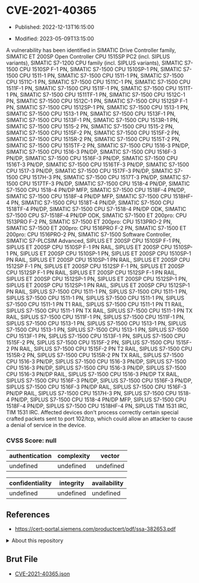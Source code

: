 # CVE-2021-40365

- Published: 2022-12-13T16:15:00

- Modified: 2023-05-09T13:15:00

A vulnerability has been identified in SIMATIC Drive Controller family, SIMATIC ET 200SP Open Controller CPU 1515SP PC2 (incl. SIPLUS variants), SIMATIC S7-1200 CPU family (incl. SIPLUS variants), SIMATIC S7-1500 CPU 1510SP F-1 PN, SIMATIC S7-1500 CPU 1510SP-1 PN, SIMATIC S7-1500 CPU 1511-1 PN, SIMATIC S7-1500 CPU 1511-1 PN, SIMATIC S7-1500 CPU 1511C-1 PN, SIMATIC S7-1500 CPU 1511C-1 PN, SIMATIC S7-1500 CPU 1511F-1 PN, SIMATIC S7-1500 CPU 1511F-1 PN, SIMATIC S7-1500 CPU 1511T-1 PN, SIMATIC S7-1500 CPU 1511TF-1 PN, SIMATIC S7-1500 CPU 1512C-1 PN, SIMATIC S7-1500 CPU 1512C-1 PN, SIMATIC S7-1500 CPU 1512SP F-1 PN, SIMATIC S7-1500 CPU 1512SP-1 PN, SIMATIC S7-1500 CPU 1513-1 PN, SIMATIC S7-1500 CPU 1513-1 PN, SIMATIC S7-1500 CPU 1513F-1 PN, SIMATIC S7-1500 CPU 1513F-1 PN, SIMATIC S7-1500 CPU 1513R-1 PN, SIMATIC S7-1500 CPU 1515-2 PN, SIMATIC S7-1500 CPU 1515-2 PN, SIMATIC S7-1500 CPU 1515F-2 PN, SIMATIC S7-1500 CPU 1515F-2 PN, SIMATIC S7-1500 CPU 1515R-2 PN, SIMATIC S7-1500 CPU 1515T-2 PN, SIMATIC S7-1500 CPU 1515TF-2 PN, SIMATIC S7-1500 CPU 1516-3 PN/DP, SIMATIC S7-1500 CPU 1516-3 PN/DP, SIMATIC S7-1500 CPU 1516F-3 PN/DP, SIMATIC S7-1500 CPU 1516F-3 PN/DP, SIMATIC S7-1500 CPU 1516T-3 PN/DP, SIMATIC S7-1500 CPU 1516TF-3 PN/DP, SIMATIC S7-1500 CPU 1517-3 PN/DP, SIMATIC S7-1500 CPU 1517F-3 PN/DP, SIMATIC S7-1500 CPU 1517H-3 PN, SIMATIC S7-1500 CPU 1517T-3 PN/DP, SIMATIC S7-1500 CPU 1517TF-3 PN/DP, SIMATIC S7-1500 CPU 1518-4 PN/DP, SIMATIC S7-1500 CPU 1518-4 PN/DP MFP, SIMATIC S7-1500 CPU 1518F-4 PN/DP, SIMATIC S7-1500 CPU 1518F-4 PN/DP MFP, SIMATIC S7-1500 CPU 1518HF-4 PN, SIMATIC S7-1500 CPU 1518T-4 PN/DP, SIMATIC S7-1500 CPU 1518TF-4 PN/DP, SIMATIC S7-1500 CPU S7-1518-4 PN/DP ODK, SIMATIC S7-1500 CPU S7-1518F-4 PN/DP ODK, SIMATIC S7-1500 ET 200pro: CPU 1513PRO F-2 PN, SIMATIC S7-1500 ET 200pro: CPU 1513PRO-2 PN, SIMATIC S7-1500 ET 200pro: CPU 1516PRO F-2 PN, SIMATIC S7-1500 ET 200pro: CPU 1516PRO-2 PN, SIMATIC S7-1500 Software Controller, SIMATIC S7-PLCSIM Advanced, SIPLUS ET 200SP CPU 1510SP F-1 PN, SIPLUS ET 200SP CPU 1510SP F-1 PN RAIL, SIPLUS ET 200SP CPU 1510SP-1 PN, SIPLUS ET 200SP CPU 1510SP-1 PN, SIPLUS ET 200SP CPU 1510SP-1 PN RAIL, SIPLUS ET 200SP CPU 1510SP-1 PN RAIL, SIPLUS ET 200SP CPU 1512SP F-1 PN, SIPLUS ET 200SP CPU 1512SP F-1 PN, SIPLUS ET 200SP CPU 1512SP F-1 PN RAIL, SIPLUS ET 200SP CPU 1512SP F-1 PN RAIL, SIPLUS ET 200SP CPU 1512SP-1 PN, SIPLUS ET 200SP CPU 1512SP-1 PN, SIPLUS ET 200SP CPU 1512SP-1 PN RAIL, SIPLUS ET 200SP CPU 1512SP-1 PN RAIL, SIPLUS S7-1500 CPU 1511-1 PN, SIPLUS S7-1500 CPU 1511-1 PN, SIPLUS S7-1500 CPU 1511-1 PN, SIPLUS S7-1500 CPU 1511-1 PN, SIPLUS S7-1500 CPU 1511-1 PN T1 RAIL, SIPLUS S7-1500 CPU 1511-1 PN T1 RAIL, SIPLUS S7-1500 CPU 1511-1 PN TX RAIL, SIPLUS S7-1500 CPU 1511-1 PN TX RAIL, SIPLUS S7-1500 CPU 1511F-1 PN, SIPLUS S7-1500 CPU 1511F-1 PN, SIPLUS S7-1500 CPU 1513-1 PN, SIPLUS S7-1500 CPU 1513-1 PN, SIPLUS S7-1500 CPU 1513-1 PN, SIPLUS S7-1500 CPU 1513-1 PN, SIPLUS S7-1500 CPU 1513F-1 PN, SIPLUS S7-1500 CPU 1513F-1 PN, SIPLUS S7-1500 CPU 1515F-2 PN, SIPLUS S7-1500 CPU 1515F-2 PN, SIPLUS S7-1500 CPU 1515F-2 PN RAIL, SIPLUS S7-1500 CPU 1515F-2 PN T2 RAIL, SIPLUS S7-1500 CPU 1515R-2 PN, SIPLUS S7-1500 CPU 1515R-2 PN TX RAIL, SIPLUS S7-1500 CPU 1516-3 PN/DP, SIPLUS S7-1500 CPU 1516-3 PN/DP, SIPLUS S7-1500 CPU 1516-3 PN/DP, SIPLUS S7-1500 CPU 1516-3 PN/DP, SIPLUS S7-1500 CPU 1516-3 PN/DP RAIL, SIPLUS S7-1500 CPU 1516-3 PN/DP TX RAIL, SIPLUS S7-1500 CPU 1516F-3 PN/DP, SIPLUS S7-1500 CPU 1516F-3 PN/DP, SIPLUS S7-1500 CPU 1516F-3 PN/DP RAIL, SIPLUS S7-1500 CPU 1516F-3 PN/DP RAIL, SIPLUS S7-1500 CPU 1517H-3 PN, SIPLUS S7-1500 CPU 1518-4 PN/DP, SIPLUS S7-1500 CPU 1518-4 PN/DP MFP, SIPLUS S7-1500 CPU 1518F-4 PN/DP, SIPLUS S7-1500 CPU 1518HF-4 PN, SIPLUS TIM 1531 IRC, TIM 1531 IRC. Affected devices don't process correctly certain special crafted packets sent to port 102/tcp, which could allow an attacker to cause a denial of service in the device.

### CVSS Score: **null**

| authentication | complexity | vector |
| --- | --- | --- |
| undefined | undefined | undefined |

| confidentiality | integrity | availability |
| --- | --- | --- |
| undefined | undefined | undefined |

## References

* https://cert-portal.siemens.com/productcert/pdf/ssa-382653.pdf

<details>
<summary>About this repository</summary> 

  This repository is part of the project [Live Hack CVE](https://github.com/Live-Hack-CVE). Main website can be found [www.live-hack.org](https://www.live-hack.org) 
  
  Made by [Sn0wAlice](https://github.com/Sn0wAlice) for the people that care about security and need to have a feed of the latest CVEs. Hope you enjoy it, don't forget to star the repo and follow me on [Twitter](https://twitter.com/Sn0wAlice) and [Github](https://github.com/Sn0wAlice). And that is my [personnal website](https://www.alice-snow.me/)

  - [Home Page](https://github.com/Live-Hack-CVE)
  - [Framework](https://github.com/Live-Hack-CVE/cve-framework)
  - [CVE database](https://github.com/Live-Hack-CVE/full_database)
  - [Changelog](https://github.com/Live-Hack-CVE/Changelog)
</details>

## Brut File

* [CVE-2021-40365.json](https://raw.githubusercontent.com/Live-Hack-CVE/full_database/main/cves/2021/CVE-2021-40365.json)

